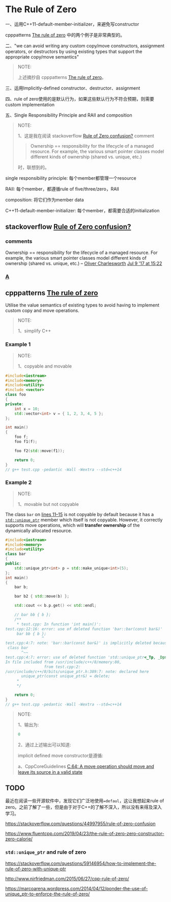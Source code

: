 # The Rule of Zero

一、运用C++11-default-member-initializer，来避免写constructor

cpppatterns [The rule of zero](https://cpppatterns.com/patterns/rule-of-zero.html) 中的两个例子是非常典型的。

二、"we can avoid writing any custom copy/move constructors, assignment operators, or destructors by using existing types that support the appropriate copy/move semantics"

> NOTE: 
>
> 上述摘抄自 cpppatterns [The rule of zero](https://cpppatterns.com/patterns/rule-of-zero.html)。

三、运用Implicitly-defined constructor、destructor、assignment

四、rule of zero使用的是默认行为，如果这些默认行为不符合预期，则需要custom implementation

五、Single Responsibility Principle and RAII and composition

> NOTE: 
>
> 1、这是我在阅读  stackoverflow [Rule of Zero confusion?](https://stackoverflow.com/questions/44997955/rule-of-zero-confusion)  comment
>
> > Ownership == responsibility for the lifecycle of a managed resource. For example, the various smart pointer classes model different kinds of ownership (shared vs. unique, etc.)
>
> 时，联想到的。
>
> 

single responsibility principle: 每个member都管理一个resource

RAII: 每个member，都遵循rule of five/three/zero，RAII

composition: 将它们作为member data

C++11-default-member-initializer: 每个member，都需要合适的initialization

## stackoverflow [Rule of Zero confusion?](https://stackoverflow.com/questions/44997955/rule-of-zero-confusion) 

### comments

Ownership == responsibility for the lifecycle of a managed resource. For example, the various smart pointer classes model different kinds of ownership (shared vs. unique, etc.) – [Oliver Charlesworth](https://stackoverflow.com/users/129570/oliver-charlesworth) [Jul 9 '17 at 15:22](https://stackoverflow.com/questions/44997955/rule-of-zero-confusion#comment76969848_44997955)

### [A](https://stackoverflow.com/a/45016295)



## cpppatterns [The rule of zero](https://cpppatterns.com/patterns/rule-of-zero.html)

Utilise the value semantics of existing types to avoid having to implement custom copy and move operations.

> NOTE: 
>
> 1、simplify C++

### Example 1

> NOTE: 
>
> 1、copyable and movable

```C++
#include<iostream>
#include<memory>
#include<utility>
#include <vector>
class foo
{
private:
	int x = 10;
	std::vector<int> v = { 1, 2, 3, 4, 5 };
};

int main()
{
	foo f;
	foo f1(f);

	foo f2(std::move(f1));

	return 0;
}
// g++ test.cpp -pedantic -Wall -Wextra --std=c++14

```



### Example 2

> NOTE: 
>
> 1、movable but not copyable

The class `bar` on [lines 11–15](https://cpppatterns.com/patterns/rule-of-zero.html#line11) is not copyable by default because it has a [`std::unique_ptr`](http://en.cppreference.com/w/cpp/memory/unique_ptr) member which itself is not copyable. However, it correctly supports move operations, which will **transfer ownership** of the dynamically allocated resource.

```C++
#include<iostream>
#include<memory>
#include<utility>
class bar
{
public:
	std::unique_ptr<int> p = std::make_unique<int>(5);
};
int main()
{
	bar b;

	bar b2 { std::move(b) };

	std::cout << b.p.get() << std::endl;

    // bar bb { b };
	/**
	 * test.cpp: In function 'int main()':
test.cpp:12:16: error: use of deleted function 'bar::bar(const bar&)'
     bar bb { b };
                ^
test.cpp:4:7: note: 'bar::bar(const bar&)' is implicitly deleted because the default definition would be ill-formed:
 class bar
       ^~~
test.cpp:4:7: error: use of deleted function 'std::unique_ptr<_Tp, _Dp>::unique_ptr(const std::unique_ptr<_Tp, _Dp>&) [with _Tp = int; _Dp = std::default_delete<int>]'
In file included from /usr/include/c++/8/memory:80,
                 from test.cpp:2:
/usr/include/c++/8/bits/unique_ptr.h:389:7: note: declared here
       unique_ptr(const unique_ptr&) = delete;
	 *
	 */

	return 0;
}
// g++ test.cpp -pedantic -Wall -Wextra --std=c++14

```

> NOTE: 
>
> 1、输出为:
>
> ```C++
> 0
> ```
>
> 2、通过上述输出可以知道:
>
> implicit defined move constructor是遵循: 
>
> a、CppCoreGuidelines [C.64: A move operation should move and leave its source in a valid state](https://github.com/isocpp/CppCoreGuidelines/blob/master/CppCoreGuidelines.md#c64-a-move-operation-should-move-and-leave-its-source-in-a-valid-state)

## TODO

最近在阅读一些开源软件中，发现它们广泛地使用`=defaul`，这让我想起来rule of zero。之前了解了一些，但是由于对于C++的了解不深入，所以没有来得及深入学习。


https://stackoverflow.com/questions/44997955/rule-of-zero-confusion


https://www.fluentcpp.com/2019/04/23/the-rule-of-zero-zero-constructor-zero-calorie/




### `std::unique_ptr` and rule of zero

https://stackoverflow.com/questions/59146954/how-to-implement-the-rule-of-zero-with-unique-ptr

http://www.nirfriedman.com/2015/06/27/cpp-rule-of-zero/

https://marcoarena.wordpress.com/2014/04/12/ponder-the-use-of-unique_ptr-to-enforce-the-rule-of-zero/

